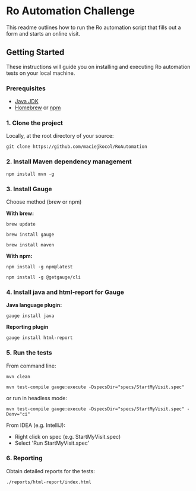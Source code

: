 # Ro Automation Challenge

This readme outlines how to run the Ro automation script that fills out a form and starts an online visit.

## Getting Started

These instructions will guide you on installing and executing Ro automation tests on your local machine.

### Prerequisites

- [Java JDK](https://www.oracle.com/technetwork/java/javase/downloads/jdk8-downloads-2133151.html)
- [Homebrew](https://brew.sh) or [npm](https://nodejs.org/)

### 1. Clone the project

Locally, at the root directory of your source:

```
git clone https://github.com/maciejkocol/RoAutomation
```
### 2. Install Maven dependency management

```
npm install mvn -g
```
### 3. Install Gauge

Choose method (brew or npm)

**With brew:**

```
brew update
```

```
brew install gauge
```

```
brew install maven
```

**With npm:**

```
npm install -g npm@latest
```

```
npm install -g @getgauge/cli
```
### 4. Install java and html-report for Gauge

**Java language plugin:**

```
gauge install java
```
**Reporting plugin**

```
gauge install html-report
```

### 5. Run the tests

From command line:

```
mvn clean
```

```
mvn test-compile gauge:execute -DspecsDir="specs/StartMyVisit.spec"
```

 or run in headless mode:

```
mvn test-compile gauge:execute -DspecsDir="specs/StartMyVisit.spec" -Denv="ci"
```

From IDEA (e.g. IntelliJ):

- Right click on spec (e.g. StartMyVisit.spec)
- Select 'Run StartMyVisit.spec'

### 6. Reporting

Obtain detailed reports for the tests:

```
./reports/html-report/index.html
```

